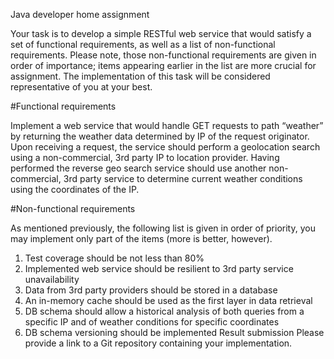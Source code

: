 Java developer home assignment

Your task is to develop a simple RESTful web service that would satisfy a set of functional requirements, as well as a 
list of non-functional requirements. Please note, those non-functional requirements are given in order of importance; 
items appearing earlier in the list are more crucial for assignment. The implementation of this task will be considered 
representative of you at your best.

#Functional requirements

Implement a web service that would handle GET requests to path “weather” by returning the weather data determined by IP 
of the request originator. Upon receiving a request, the service should perform a geolocation search using a non-commercial, 
3rd party IP to location provider. Having performed the reverse geo search service should use another non-commercial, 3rd 
party service to determine current weather conditions using the coordinates of the IP.

#Non-functional requirements

As mentioned previously, the following list is given in order of priority, you may implement only part 
of the items (more is better, however).

   1. Test coverage should be not less than 80%
   2. Implemented web service should be resilient to 3rd party service unavailability
   3. Data from 3rd party providers should be stored in a database
   4. An in-memory cache should be used as the first layer in data retrieval
   5. DB schema should allow a historical analysis of both queries from a specific IP and of weather
      conditions for specific coordinates
   6. DB schema versioning should be implemented
      Result submission
      Please provide a link to a Git repository containing your implementation.